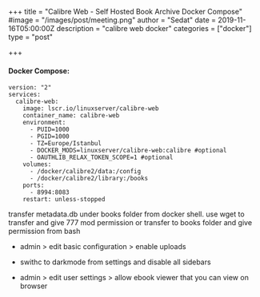 +++
title = "Calibre Web - Self Hosted Book Archive Docker Compose"
#image = "/images/post/meeting.png"
author = "Sedat"
date = 2019-11-16T05:00:00Z
description = "calibre web docker"
categories = ["docker"]
type = "post"

+++
#### Docker Compose:

```
version: "2"
services:
  calibre-web:
    image: lscr.io/linuxserver/calibre-web
    container_name: calibre-web
    environment:
      - PUID=1000
      - PGID=1000
      - TZ=Europe/Istanbul
      - DOCKER_MODS=linuxserver/calibre-web:calibre #optional
      - OAUTHLIB_RELAX_TOKEN_SCOPE=1 #optional
    volumes:
      - /docker/calibre2/data:/config
      - /docker/calibre2/library:/books
    ports:
      - 8994:8083
    restart: unless-stopped
```

transfer metadata.db under books folder from docker shell. use wget to transfer and give 777 mod permission or transfer to books folder and give permission from bash

- admin > edit basic configuration > enable uploads

- swithc to darkmode from settings and disable all sidebars

- admin > edit user settings > allow ebook viewer that you can view on browser